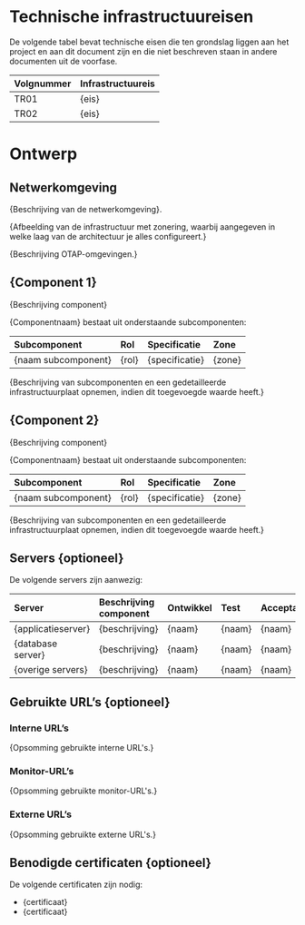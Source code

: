 # Technische infrastructuureisen

De volgende tabel bevat technische eisen die ten grondslag liggen aan het project en aan dit document zijn en die niet beschreven staan in andere documenten uit de voorfase.

| Volgnummer | Infrastructuureis |
|:-----------|:------------------|
| TR01       | {eis}             |
| TR02       | {eis}             |

# Ontwerp

## Netwerkomgeving

{Beschrijving van de netwerkomgeving}.

{Afbeelding van de infrastructuur met zonering, waarbij aangegeven in welke laag van de architectuur je alles configureert.}

{Beschrijving OTAP-omgevingen.}

## {Component 1}

{Beschrijving component}

{Componentnaam} bestaat uit onderstaande subcomponenten:

| Subcomponent        | Rol   | Specificatie   | Zone   |
|:--------------------|:------|:---------------|:-------|
| {naam subcomponent} | {rol} | {specificatie} | {zone} |

{Beschrijving van subcomponenten en een gedetailleerde infrastructuurplaat opnemen, indien dit toegevoegde waarde heeft.}

## {Component 2}

{Beschrijving component}

{Componentnaam} bestaat uit onderstaande subcomponenten:

| Subcomponent        | Rol   | Specificatie   | Zone   |
|:--------------------|:------|:---------------|:-------|
| {naam subcomponent} | {rol} | {specificatie} | {zone} |

{Beschrijving van subcomponenten en een gedetailleerde infrastructuurplaat opnemen, indien dit toegevoegde waarde heeft.}

## Servers {optioneel}

De volgende servers zijn aanwezig:

| Server             | Beschrijving component | Ontwikkel | Test   | Acceptatie | Productie |
|:-------------------|:-----------------------|:----------|:-------|:-----------|:----------|
| {applicatieserver} | {beschrijving}         | {naam}    | {naam} | {naam}     | {naam}    |
| {database server}  | {beschrijving}         | {naam}    | {naam} | {naam}     | {naam}    |
| {overige servers}  | {beschrijving}         | {naam}    | {naam} | {naam}     | {naam}    |

## Gebruikte URL’s {optioneel}

### Interne URL’s

{Opsomming gebruikte interne URL's.}

### Monitor-URL’s

{Opsomming gebruikte monitor-URL's.}

### Externe URL’s

{Opsomming gebruikte externe URL's.}

## Benodigde certificaten {optioneel}

De volgende certificaten zijn nodig:

* {certificaat}
* {certificaat}
